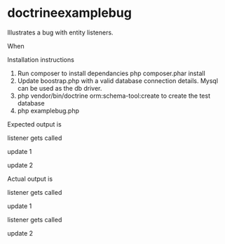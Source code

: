 # doctrineexamplebug
Illustrates a bug with entity listeners.

When 

Installation instructions

1. Run composer to install dependancies php composer.phar install 
2. Update boostrap.php with a valid database connection details. Mysql can be used as the db driver.
3. php vendor/bin/doctrine orm:schema-tool:create to create the test database
4. php examplebug.php

Expected output is 

listener gets called

update 1

update 2


Actual output is 

listener gets called

update 1

listener gets called

update 2

 
